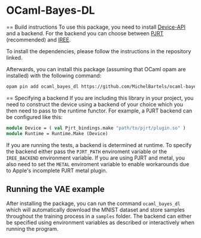 # OCaml-Bayes-DL
== Build instructions
To use this package, you need to install [Device-API](https://github.com/MichelBartels/device-api) and a backend. For the backend you can choose between [PJRT](https://github.com/MichelBartels/ocaml-pjrt) (recommended) and [IREE](https://github.com/MichelBartels/ocaml-iree).

To install the dependencies, please follow the instructions in the repository linked.

Afterwards, you can install this package (assuming that OCaml opam are installed) with the following command:

``` sh
opam pin add ocaml_bayes_dl https://github.com/MichelBartels/ocaml-bayes-dl.git
```

== Specifying a backend
If you are including this library in your project, you need to construct the device using a backend of your choice which you then need to pass to the runtime functor. For example, a PJRT backend can be configured like this:

``` ocaml
module Device = ( val Pjrt_bindings.make "path/to/pjrt/plugin.so" )
module Runtime = Runtime.Make (Device)
```

If you are running the tests, a backend is determined at runtime. To specify the backend either pass the `PJRT_PATH` enviroment variable or the `IREE_BACKEND` environment variable. If you are using PJRT and metal, you also need to set the `METAL` enviroment variable to enable workarounds due to Apple's incomplete PJRT metal plugin.

## Running the VAE example
After installing the package, you can run the command `ocaml_bayes_dl` which will automatically download the MNIST dataset and store samples throughout the training process in a `samples` folder. The backend can either be specified using environment variables as described or interactively when running the program.

